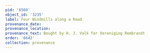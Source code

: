 ```yaml
---
pid: '6560'
object_id: '3235'
label: Four Windmills along a Road
provenance_date:
provenance_location:
provenance_text: Bought by H. J. Valk for Vereniging Rembrandt
order: '0642'
collection: provenance
---
```

